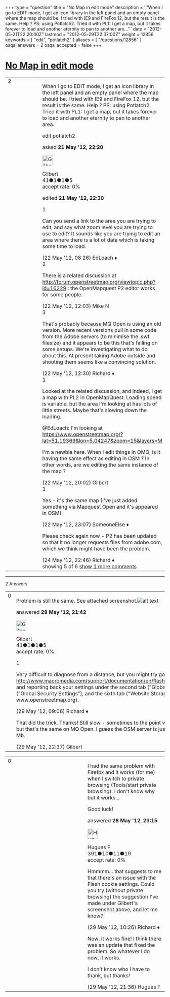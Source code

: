 +++
type = "question"
title = "No Map in edit mode"
description = '''When I go to EDIT mode, I get an icon library in the left panel and an empty panel where the map should be. I tried with IE9 and FireFox 12, but the result is the same. Help ? PS: using Potlatch2. Tried it with PL1: I get a map, but it takes forever to load and another eternity to pan to another are...'''
date = "2012-05-21T22:20:00Z"
lastmod = "2012-05-29T22:37:00Z"
weight = 12856
keywords = [ "edit", "potlatch2" ]
aliases = [ "/questions/12856" ]
osqa_answers = 2
osqa_accepted = false
+++

<div class="headNormal">

# [No Map in edit mode](/questions/12856/no-map-in-edit-mode)

</div>

<div id="main-body">

<div id="askform">

<table id="question-table" style="width:100%;">
<colgroup>
<col style="width: 50%" />
<col style="width: 50%" />
</colgroup>
<tbody>
<tr>
<td style="width: 30px; vertical-align: top"><div class="vote-buttons">
<span id="post-12856-upvote" class="ajax-command post-vote up" rel="nofollow" title="I like this post (click again to cancel)"> </span>
<div id="post-12856-score" class="post-score" title="current number of votes">
2
</div>
<span id="post-12856-downvote" class="ajax-command post-vote down" rel="nofollow" title="I dont like this post (click again to cancel)"> </span> <span id="favorite-mark" class="ajax-command favorite-mark" rel="nofollow" title="mark/unmark this question as favorite (click again to cancel)"> </span>
<div id="favorite-count" class="favorite-count">
&#10;</div>
</div></td>
<td><div id="item-right">
<div class="question-body">
<p>When I go to EDIT mode, I get an icon library in the left panel and an empty panel where the map should be. I tried with IE9 and FireFox 12, but the result is the same. Help ? PS: using Potlatch2. Tried it with PL1: I get a map, but it takes forever to load and another eternity to pan to another area.</p>
</div>
<div id="question-tags" class="tags-container tags">
<span class="post-tag tag-link-edit" rel="tag" title="see questions tagged &#39;edit&#39;">edit</span> <span class="post-tag tag-link-potlatch2" rel="tag" title="see questions tagged &#39;potlatch2&#39;">potlatch2</span>
</div>
<div id="question-controls" class="post-controls">
&#10;</div>
<div class="post-update-info-container">
<div class="post-update-info post-update-info-user">
<p>asked <strong>21 May '12, 22:20</strong></p>
<img src="https://secure.gravatar.com/avatar/4b097211eeb08647e5635300ff883458?s=32&amp;d=identicon&amp;r=g" class="gravatar" width="32" height="32" alt="Gilbert&#39;s gravatar image" />
<p><span>Gilbert</span><br />
<span class="score" title="41 reputation points">41</span><span title="1 badges"><span class="badge1">●</span><span class="badgecount">1</span></span><span title="1 badges"><span class="silver">●</span><span class="badgecount">1</span></span><span title="5 badges"><span class="bronze">●</span><span class="badgecount">5</span></span><br />
<span class="accept_rate" title="Rate of the user&#39;s accepted answers">accept rate:</span> <span title="Gilbert has no accepted answers">0%</span></p>
</div>
<div class="post-update-info post-update-info-edited">
<p><span> edited <strong>21 May '12, 22:30</strong> </span></p>
</div>
</div>
<div id="comments-container-12856" class="comments-container">
<span id="12859"></span>
<div id="comment-12859" class="comment">
<div id="post-12859-score" class="comment-score">
1
</div>
<div class="comment-text">
<p>Can you send a link to the area you are trying to edit, and say what zoom level you are trying to use to edit? It sounds like you are trying to edit an area where there is a lot of data which is taking some time to load.</p>
</div>
<div id="comment-12859-info" class="comment-info">
<span class="comment-age">(22 May '12, 08:26)</span> <span class="comment-user userinfo">EdLoach ♦</span>
</div>
</div>
<span id="12862"></span>
<div id="comment-12862" class="comment">
<div id="post-12862-score" class="comment-score">
2
</div>
<div class="comment-text">
<p>There is a related discussion at <a href="http://forum.openstreetmap.org/viewtopic.php?id=16229">http://forum.openstreetmap.org/viewtopic.php?id=16229</a> : the OpenMapquest P2 editor works for some people.</p>
</div>
<div id="comment-12862-info" class="comment-info">
<span class="comment-age">(22 May '12, 12:03)</span> <span class="comment-user userinfo">Mike N</span>
</div>
</div>
<span id="12864"></span>
<div id="comment-12864" class="comment">
<div id="post-12864-score" class="comment-score">
3
</div>
<div class="comment-text">
<p>That's probably because MQ Open is using an old version. More recent versions pull in some code from the Adobe servers (to minimise the .swf filesize) and it appears to be this that's failing on some setups. We're investigating what to do about this. At present taking Adobe outside and shooting them seems like a convincing solution.</p>
</div>
<div id="comment-12864-info" class="comment-info">
<span class="comment-age">(22 May '12, 12:30)</span> <span class="comment-user userinfo">Richard ♦</span>
</div>
</div>
<span id="12878"></span>
<div id="comment-12878" class="comment">
<div id="post-12878-score" class="comment-score">
1
</div>
<div class="comment-text">
<p>Looked at the related discussion, and indeed, I get a map with PL2 in OpenMapQuest. Loading speed is variable, but the area I'm looking at has lots of little streets. Maybe that's slowing down the loading.</p>
<p><span>@EdLoach</span>: I'm looking at <a href="https://www.openstreetmap.org/?lat=51.19369&amp;lon=5.04247&amp;zoom=15&amp;layers=M">https://www.openstreetmap.org/?lat=51.19369&amp;lon=5.04247&amp;zoom=15&amp;layers=M</a></p>
<p>I'm a newbie here. When I edit things in OMQ, is it having the same effect as editing in OSM ? In other words, are we editing the same instance of the map ?</p>
</div>
<div id="comment-12878-info" class="comment-info">
<span class="comment-age">(22 May '12, 20:02)</span> <span class="comment-user userinfo">Gilbert</span>
</div>
</div>
<span id="12881"></span>
<div id="comment-12881" class="comment">
<div id="post-12881-score" class="comment-score">
1
</div>
<div class="comment-text">
<p>Yes - it's the same map (I've just added something via Mapquest Open and it's appeared in OSM)</p>
</div>
<div id="comment-12881-info" class="comment-info">
<span class="comment-age">(22 May '12, 23:07)</span> <span class="comment-user userinfo">SomeoneElse ♦</span>
</div>
</div>
<span id="12943"></span>
<div id="comment-12943" class="comment not_top_scorer">
<div id="post-12943-score" class="comment-score">
&#10;</div>
<div class="comment-text">
<p>Please check again now - P2 has been updated so that it no longer requests files from adobe.com, which we think might have been the problem.</p>
</div>
<div id="comment-12943-info" class="comment-info">
<span class="comment-age">(24 May '12, 22:46)</span> <span class="comment-user userinfo">Richard ♦</span>
</div>
</div>
</div>
<div id="comment-tools-12856" class="comment-tools">
<span class="comments-showing"> showing 5 of 6 </span> <a href="#" class="show-all-comments-link">show 1 more comments</a>
</div>
<div class="clear">
&#10;</div>
<div id="comment-12856-form-container" class="comment-form-container">
&#10;</div>
<div class="clear">
&#10;</div>
</div></td>
</tr>
</tbody>
</table>

------------------------------------------------------------------------

<div class="tabBar">

<span id="sort-top"></span>

<div class="headQuestions">

2 Answers:

</div>

</div>

<span id="13038"></span>

<div id="answer-container-13038" class="answer answered-by-owner">

<table style="width:100%;">
<colgroup>
<col style="width: 50%" />
<col style="width: 50%" />
</colgroup>
<tbody>
<tr>
<td style="width: 30px; vertical-align: top"><div class="vote-buttons">
<span id="post-13038-upvote" class="ajax-command post-vote up" rel="nofollow" title="I like this post (click again to cancel)"> </span>
<div id="post-13038-score" class="post-score" title="current number of votes">
0
</div>
<span id="post-13038-downvote" class="ajax-command post-vote down" rel="nofollow" title="I dont like this post (click again to cancel)"> </span>
</div></td>
<td><div class="item-right">
<div class="answer-body">
<p>Problem is still the same. See attached screenshot.<img src="/upfiles/nomap.jpg" alt="alt text" /></p>
</div>
<div class="answer-controls post-controls">
&#10;</div>
<div class="post-update-info-container">
<div class="post-update-info post-update-info-user">
<p>answered <strong>28 May '12, 21:42</strong></p>
<img src="https://secure.gravatar.com/avatar/4b097211eeb08647e5635300ff883458?s=32&amp;d=identicon&amp;r=g" class="gravatar" width="32" height="32" alt="Gilbert&#39;s gravatar image" />
<p><span>Gilbert</span><br />
<span class="score" title="41 reputation points">41</span><span title="1 badges"><span class="badge1">●</span><span class="badgecount">1</span></span><span title="1 badges"><span class="silver">●</span><span class="badgecount">1</span></span><span title="5 badges"><span class="bronze">●</span><span class="badgecount">5</span></span><br />
<span class="accept_rate" title="Rate of the user&#39;s accepted answers">accept rate:</span> <span title="Gilbert has no accepted answers">0%</span></p>
</img>
</div>
</div>
<div id="comments-container-13038" class="comments-container">
<span id="13051"></span>
<div id="comment-13051" class="comment">
<div id="post-13051-score" class="comment-score">
1
</div>
<div class="comment-text">
<p>Very difficult to diagnose from a distance, but you might try going to <a href="http://www.macromedia.com/support/documentation/en/flashplayer/help/settings_manager03.html">http://www.macromedia.com/support/documentation/en/flashplayer/help/settings_manager03.html</a> and reporting back your settings under the second tab ("Global Storage Settings"), the third tab ("Global Security Settings"), and the sixth tab ("Website Storage Settings" - scroll down to find www.openstreetmap.org).</p>
</div>
<div id="comment-13051-info" class="comment-info">
<span class="comment-age">(29 May '12, 09:06)</span> <span class="comment-user userinfo">Richard ♦</span>
</div>
</div>
<span id="13097"></span>
<div id="comment-13097" class="comment">
<div id="post-13097-score" class="comment-score">
&#10;</div>
<div class="comment-text">
<p>That did the trick. Thanks! Still slow - sometimes to the point where I wonder if I'm still connected... but that's the same on MQ Open. I guess the OSM server is just slow ? My internet connection is 30 Mb.</p>
</div>
<div id="comment-13097-info" class="comment-info">
<span class="comment-age">(29 May '12, 22:37)</span> <span class="comment-user userinfo">Gilbert</span>
</div>
</div>
</div>
<div id="comment-tools-13038" class="comment-tools">
&#10;</div>
<div class="clear">
&#10;</div>
<div id="comment-13038-form-container" class="comment-form-container">
&#10;</div>
<div class="clear">
&#10;</div>
</div></td>
</tr>
</tbody>
</table>

</div>

<span id="13043"></span>

<div id="answer-container-13043" class="answer">

<table style="width:100%;">
<colgroup>
<col style="width: 50%" />
<col style="width: 50%" />
</colgroup>
<tbody>
<tr>
<td style="width: 30px; vertical-align: top"><div class="vote-buttons">
<span id="post-13043-upvote" class="ajax-command post-vote up" rel="nofollow" title="I like this post (click again to cancel)"> </span>
<div id="post-13043-score" class="post-score" title="current number of votes">
0
</div>
<span id="post-13043-downvote" class="ajax-command post-vote down" rel="nofollow" title="I dont like this post (click again to cancel)"> </span>
</div></td>
<td><div class="item-right">
<div class="answer-body">
<p>I had the same problem with Firefox and it works (for me) when I switch to private browsing (Tools/start private browsing). I don't know why but it works...</p>
<p>Good luck!</p>
</div>
<div class="answer-controls post-controls">
&#10;</div>
<div class="post-update-info-container">
<div class="post-update-info post-update-info-user">
<p>answered <strong>28 May '12, 23:15</strong></p>
<img src="https://secure.gravatar.com/avatar/b06617c36d7035085a5940ead56c5219?s=32&amp;d=identicon&amp;r=g" class="gravatar" width="32" height="32" alt="Hugues%20F&#39;s gravatar image" />
<p><span>Hugues F</span><br />
<span class="score" title="391 reputation points">391</span><span title="10 badges"><span class="badge1">●</span><span class="badgecount">10</span></span><span title="11 badges"><span class="silver">●</span><span class="badgecount">11</span></span><span title="19 badges"><span class="bronze">●</span><span class="badgecount">19</span></span><br />
<span class="accept_rate" title="Rate of the user&#39;s accepted answers">accept rate:</span> <span title="Hugues F has no accepted answers">0%</span></p>
</div>
</div>
<div id="comments-container-13043" class="comments-container">
<span id="13056"></span>
<div id="comment-13056" class="comment">
<div id="post-13056-score" class="comment-score">
&#10;</div>
<div class="comment-text">
<p>Hmmmm... that suggests to me that there's an issue with the Flash cookie settings. Could you try (without private browsing) the suggestion I've made under Gilbert's screenshot above, and let me know?</p>
</div>
<div id="comment-13056-info" class="comment-info">
<span class="comment-age">(29 May '12, 10:26)</span> <span class="comment-user userinfo">Richard ♦</span>
</div>
</div>
<span id="13093"></span>
<div id="comment-13093" class="comment">
<div id="post-13093-score" class="comment-score">
&#10;</div>
<div class="comment-text">
<p>Now, it works fine! I think there was an update that fixed the problem. So whatever I do now, it works.</p>
<p>I don't know who I have to thank, but thanks!</p>
</div>
<div id="comment-13093-info" class="comment-info">
<span class="comment-age">(29 May '12, 21:36)</span> <span class="comment-user userinfo">Hugues F</span>
</div>
</div>
</div>
<div id="comment-tools-13043" class="comment-tools">
&#10;</div>
<div class="clear">
&#10;</div>
<div id="comment-13043-form-container" class="comment-form-container">
&#10;</div>
<div class="clear">
&#10;</div>
</div></td>
</tr>
</tbody>
</table>

</div>

<div class="paginator-container-left">

</div>

</div>

</div>

